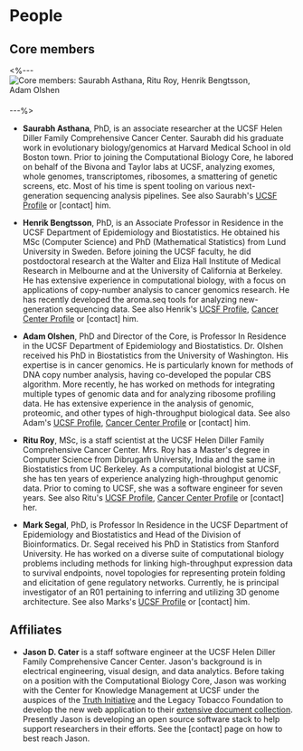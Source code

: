 # People

## Core members

<%---
<img src="<%=pathTo('assets/images/combio3.gif')%>" 
     class="img-rounded img-responsive"
     style="max-height: 200px; margin-right: 40px; margin-bottom: 20px"
     alt="Core members: Saurabh Asthana, Ritu Roy, Henrik Bengtsson, Adam Olshen">
---%>	 

* **Saurabh Asthana**, PhD, is an associate researcher at the UCSF
  Helen Diller Family Comprehensive Cancer Center. Saurabh did his
  graduate work in evolutionary biology/genomics at Harvard Medical
  School in old Boston town.  Prior to joining the Computational
  Biology Core, he labored on behalf of the Bivona and Taylor labs at
  UCSF, analyzing exomes, whole genomes, transcriptomes, ribosomes, a
  smattering of genetic screens, etc. Most of his time is spent
  tooling on various next-generation sequencing analysis pipelines.
  See also Saurabh's [UCSF Profile](http://profiles.ucsf.edu/saurabh.asthana)
  or [contact] him.

* **Henrik Bengtsson**, PhD, is an Associate Professor in Residence in
  the UCSF Department of Epidemiology and Biostatistics. He obtained
  his MSc (Computer Science) and PhD (Mathematical Statistics) from
  Lund University in Sweden. Before joining the UCSF faculty, he did
  postdoctoral research at the Walter and Eliza Hall Institute of
  Medical Research in Melbourne and at the University of California at
  Berkeley. He has extensive experience in computational biology, with
  a focus on applications of copy-number analysis to cancer genomics
  research.  He has recently developed the aroma.seq tools for
  analyzing new-generation sequencing data.
  See also Henrik's [UCSF Profile](http://profiles.ucsf.edu/henrik.bengtsson),
  [Cancer Center Profile](http://cancer.ucsf.edu/people/profiles/bengtsson_henrik.6773)
  or [contact] him.

* **Adam Olshen**, PhD and Director of the Core, is Professor In
  Residence in the UCSF Department of Epidemiology and
  Biostatistics. Dr. Olshen received his PhD in Biostatistics from the
  University of Washington. His expertise is in cancer genomics. He is
  particularly known for methods of DNA copy number analysis, having
  co-developed the popular CBS algorithm.  More recently, he has
  worked on methods for integrating multiple types of genomic data and
  for analyzing ribosome profiling data. He has extensive experience
  in the analysis of genomic, proteomic, and other types of
  high-throughput biological data.
  See also Adam's [UCSF Profile](http://profiles.ucsf.edu/adam.olshen),
  [Cancer Center Profile](http://cancer.ucsf.edu/people/profiles/olshen_adam.3576)
  or [contact] him.

* **Ritu Roy**, MSc, is a staff scientist at the UCSF Helen Diller
  Family Comprehensive Cancer Center. Mrs. Roy has a Master's degree
  in Computer Science from Dibrugarh University, India and the same in
  Biostatistics from UC Berkeley. As a computational biologist at
  UCSF, she has ten years of experience analyzing high-throughput
  genomic data.  Prior to coming to UCSF, she was a software engineer
  for seven years.
  See also Ritu's [UCSF Profile](http://profiles.ucsf.edu/ritu.roy),
  [Cancer Center Profile](http://cancer.ucsf.edu/people/profiles/roy_ritu.3644)
  or [contact] her.

* **Mark Segal**, PhD, is Professor In Residence in the UCSF
  Department of Epidemiology and Biostatistics and Head of the
  Division of Bioinformatics.  Dr. Segal received his PhD in
  Statistics from Stanford University.  He has worked on a diverse
  suite of computational biology problems including methods for
  linking high-throughput expression data to survival endpoints, novel
  topologies for representing protein folding and elicitation of gene
  regulatory networks.  Currently, he is principal investigator of an
  R01 pertaining to inferring and utilizing 3D genome architecture.
  See also Marks's [UCSF Profile](http://profiles.ucsf.edu/mark.segal)
  or [contact] him.


## Affiliates

* **Jason D. Cater** is a staff software engineer at the UCSF Helen
  Diller Family Comprehensive Cancer Center. Jason's background is in
  electrical engineering, visual design, and data analytics. Before taking
  on a position with the Computational Biology Core, Jason was working
  with the Center for Knowledge Management at UCSF under the auspices of
  the [Truth Initiative](http://truthinitiative.org/) and the Legacy
  Tobacco Foundation to develop the new web application to their
  [extensive document collection](https://www.industrydocumentslibrary.ucsf.edu/).
  Presently Jason is developing an open source software stack to help
  support researchers in their efforts.
  See the [contact] page on how to best reach Jason.
